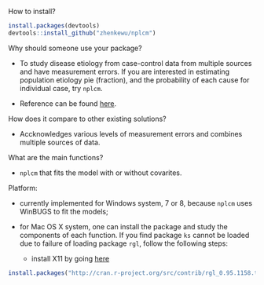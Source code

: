 How to install?
```r
install.packages(devtools)
devtools::install_github("zhenkewu/nplcm")
```

Why should someone use your package?

- To study disease etiology from case-control data from multiple sources and have measurement errors. If you are interested in estimating population etiology pie (fraction), and the probability of each cause for individual case, try `nplcm`.

- Reference can be found [here](http://arxiv.org/abs/1411.5774).

How does it compare to other existing solutions?

- Accknowledges various levels of measurement errors and combines multiple sources
of data.

What are the main functions?

- `nplcm` that fits the model with or without covarites.

Platform:
  - currently implemented for Windows system, 7 or 8, because `nplcm` uses WinBUGS
  to fit the models;
  - for Mac OS X system, one can install the package and study the components of
  each function. If you find package `ks` cannot be loaded due to failure of 
  loading package `rgl`, follow the following steps:
  
    - install X11 by going [here](http://xquartz.macosforge.org/trac/wiki/X112.7.7)
    
```r
install.packages("http://cran.r-project.org/src/contrib/rgl_0.95.1158.tar.gz",repo=NULL,type="source")
```

